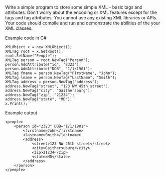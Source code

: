 Write a simple program to store some simple XML - basic tags and attributes.
Don't worry about the encoding or XML features except for the tags and tag attributes.
You cannot use any existing XML libraries or APIs.
Your code should compile and run and demonstrate the abilities of the your XML classes.


Example code in C#
```
XMLObject x = new XMLObject();
XMLTag root = x.GetRoot();
root.SetName("People");
XMLTag person = root.NewTag("Person");
person.AddAttribute("id", "2323");
person.AddAttribute("DOB", "1/1/1901");
XMLTag fname = person.NewTag("FirstName", "John");
XMLTag lname = person.NewTag("LastName", "Smith");
XMLTag address = person.NewTag("address");
address.NewTag("street", "123 NW 45th street");
address.NewTag("city", "Gaithersburg");
address.NewTag("zip", "21234");
address.NewTag("state", "MD");
x.Print();
```
Example output
```
<people>
    <person id="2323" DOB="1/1/1901">
        <firstname>John</firstname>
        <lastname>Smith</lastname>
        <address>
            <street>123 NW 45th street</street>
            <city>Gaithersuburg</city>
            <zip>21234</zip>
            <state>MD</state>
        </address>
    </person>
</people>
```
